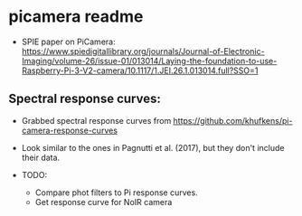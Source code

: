 # picamera readme

* SPIE paper on PiCamera: https://www.spiedigitallibrary.org/journals/Journal-of-Electronic-Imaging/volume-26/issue-01/013014/Laying-the-foundation-to-use-Raspberry-Pi-3-V2-camera/10.1117/1.JEI.26.1.013014.full?SSO=1


## Spectral response curves:

* Grabbed spectral response curves from https://github.com/khufkens/pi-camera-response-curves

* Look similar to the ones in Pagnutti et al. (2017), but they don't include their data.

* TODO: 
  - Compare phot filters to Pi response curves.
  - Get response curve for NoIR camera
  
